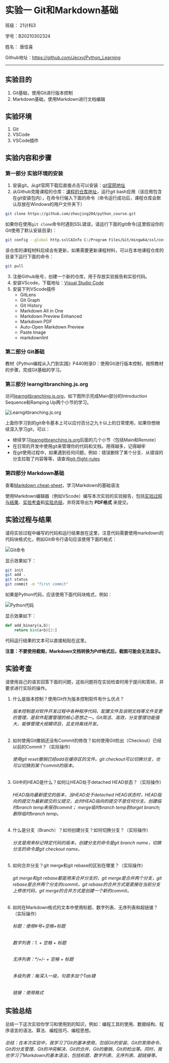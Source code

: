 # 实验一 Git和Markdown基础

班级： 21计科3

学号：B20210302324

姓名： 唐佳喜

Github地址：https://github.com/Jecxy/Python_Learning

---

## 实验目的

1. Git基础，使用Git进行版本控制
2. Markdown基础，使用Markdown进行文档编辑

## 实验环境

1. Git
2. VSCode
3. VSCode插件

## 实验内容和步骤

### 第一部分 实验环境的安装

1. 安装git，从git官网下载后直接点击可以安装：[git官网地址](https://git-scm.com/)
2. 从Github克隆课程的仓库：[课程的仓库地址](https://github.com/zhoujing204/python_course)，运行git bash应用（该应用包含在git安装包内），在命令行输入下面的命令（命令运行成功后，课程仓库会默认存放在Windows的用户文件夹下）

```bash
git clone https://github.com/zhoujing204/python_course.git
```

如果你在使用`git clone`命令时遇到SSL错误，请运行下面的git命令(这里假设你的Git使用了默认安装目录)：

```bash
git config --global http.sslCAInfo C:/Program Files/Git/mingw64/ssl/certs/ca-bundle.crt
```

该仓库的课程材料后续会有更新，如果需要更新课程材料，可以在本地课程仓库的目录下运行下面的命令：

```bash
git pull
```

3. 注册Github账号，创建一个新的仓库，用于存放实验报告和实验代码。
4. 安装VScode，下载地址：[Visual Studio Code](https://code.visualstudio.com/)
5. 安装下列VScode插件
   - GitLens
   - Git Graph
   - Git History
   - Markdown All in One
   - Markdown Preview Enhanced
   - Markdown PDF
   - Auto-Open Markdown Preview
   - Paste Image
   - markdownlint

### 第二部分 Git基础

教材《Python编程从入门到实践》P440附录D：使用Git进行版本控制，按照教材的步骤，完成Git基础的学习。

### 第三部分 learngitbranching.js.org

访问[learngitbranching.js.org](https://learngitbranching.js.org)，如下图所示完成Main部分的Introduction Sequence和Ramping Up两个小节的学习。

![Learngitbranching.js.org](/Experiments/img/2023-07-28-21-07-40.png)

上面你学习到的git命令基本上可以应付百分之九十以上的日常使用，如果你想继续深入学习git，可以：

- 继续学习[learngitbranching.js.org](https://learngitbranching.js.org)后面的几个小节（包括Main和Remote）
- 在日常的开发中使用git来管理你的代码和文档，用得越多，记得越牢
- 在git使用过程中，如果遇到任何问题，例如：错误删除了某个分支、从错误的分支拉取了内容等等，请查询[git-flight-rules](https://github.com/k88hudson/git-flight-rules)

### 第四部分 Markdown基础

查看[Markdown cheat-sheet](http://www.markdownguide.org/cheat-sheet)，学习Markdown的基础语法

使用Markdown编辑器（例如VScode）编写本次实验的实验报告，包括[实验过程与结果](#实验过程与结果)、[实验考查](#实验考查)和[实验总结](#实验总结)，并将其导出为 **PDF格式** 来提交。

## 实验过程与结果

请将实验过程中编写的代码和运行结果放在这里，注意代码需要使用markdown的代码块格式化，例如Git命令行语句应该使用下面的格式：

![Git命令](/Experiments/img/2023-07-26-22-48.png)

显示效果如下：

```bash
git init
git add .
git status
git commit -m "first commit"
```

如果是Python代码，应该使用下面代码块格式，例如：

![Python代码](/Experiments/img/2023-07-26-22-52-20.png)

显示效果如下：

```python
def add_binary(a,b):
    return bin(a+b)[2:]
```

代码运行结果的文本可以直接粘贴在这里。

**注意：不要使用截图，Markdown文档转换为Pdf格式后，截图可能会无法显示。**

## 实验考查

请使用自己的语言回答下面的问题，这些问题将在实验检查时用于提问和答辩，并要求进行实际的操作。

1. 什么是版本控制？使用Git作为版本控制软件有什么优点？
   ###### 版本控制是对软件开发过程中各种程序代码、配置文件及说明文档等文件变更的管理，是软件配置管理的核心思想之一。Git简洁、高效，分支管理功能强大，能够管理大规模项目，且支持离线开发。
2. 如何使用Git撤销还没有Commit的修改？如何使用Git检出（Checkout）已经以前的Commit？（实际操作）
   ######  使用git reset撤销已经add在缓存区的文件。git checkout可以切换分支，也可以切换到某个commit的版本。
3. Git中的HEAD是什么？如何让HEAD处于detached HEAD状态？（实际操作）
   ###### HEAD指向最新提交的版本，当HEAD处于detached HEAD状态时，HEAD指向的提交为最新提交的父提交，此时HEAD指向的提交不是任何分支。创建临时branch temp来保存commit； merge临时branch temp到target branch; 删除临时branch temp。
4. 什么是分支（Branch）？如何创建分支？如何切换分支？（实际操作）
   ###### 分支是用来标记特定代码的版本。创建分支的命令是git branch name，切换分支的命令是git checkout name。
5.  如何合并分支？git merge和git rebase的区别在哪里？（实际操作）
    ###### git merge和git rebase都是用来合并分支的，git merge是合并两个分支，git rebase是合并两个分支的commit。git rebase的合并方式是直接在当前分支上修改代码，git merge的合并方式是创建一个新的commit。
6.  如何在Markdown格式的文本中使用标题、数字列表、无序列表和超链接？（实际操作）
    ###### 标题：使用#号+空格+标题
    ###### 数字列表：1. + 空格 + 标题
    ###### 无序列表：*/+/- + 空格 + 标题
    ###### 多级列表：每深入一级，句首多加个Tab键
    ###### 链接：使用[]()格式

## 实验总结
总结一下这次实验你学习和使用到的知识，例如：编程工具的使用、数据结构、程序语言的语法、算法、编程技巧、编程思想。
###### 总结：在本次实验中，我学习了Git的基本使用，包括Git的安装、Git的常用命令、Git的分支管理、Git的冲突解决、Git的合并、Git的撤销、Git的检出等。同时，我也学习了Markdown的基本语法，包括标题、数字列表、无序列表、超链接等。
